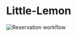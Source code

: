 # Little-Lemon

![Reservation workflow](https://github.com/iamstr/Little-Lemon/assets/27518544/a1f8b26e-f4c9-4148-9d95-887390bc7653)
